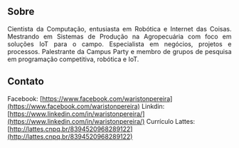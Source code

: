 ## Sobre
<p style="text-align: justify;">
Cientista da Computação, entusiasta em Robótica e Internet das Coisas. Mestrando em Sistemas de Produção na Agropecuária com foco em soluções IoT para o campo. Especialista em negócios, projetos e processos. Palestrante da Campus Party e membro de grupos de pesquisa em programação competitiva, robótica e IoT.
</p>

## Contato

Facebook: [https://www.facebook.com/waristonpereira](https://www.facebook.com/waristonpereira)
Linkdin: [https://www.linkedin.com/in/waristonpereira/](https://www.linkedin.com/in/waristonpereira/)
Currículo Lattes: [http://lattes.cnpq.br/8394520968289122](http://lattes.cnpq.br/8394520968289122)
